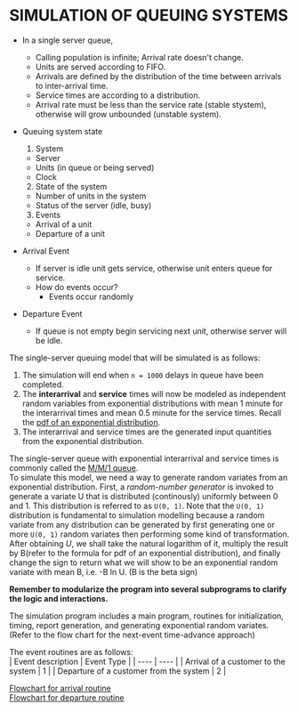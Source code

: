# SIMULATION OF QUEUING SYSTEMS

* In a single server queue,   
  - Calling population is infinite; Arrival rate doesn't change.  
  - Units are served according to FIFO.  
  - Arrivals are defined by the distribution of the time between arrivals to inter-arrival time.  
  - Service times are according to a distribution.  
  - Arrival rate must be less than the service rate (stable stystem), otherwise will grow unbounded (unstable system).  

* Queuing system state  
  1. System  
    - Server
    - Units (in queue or being served)
    - Clock
  2. State of the system
    - Number of units in the system
    - Status of the server (idle, busy)
  3. Events
    - Arrival of a unit
    - Departure of a unit  

* Arrival Event
  - If server is idle unit gets service, otherwise unit enters queue for service.
  - How do events occur?
    * Events occur randomly  

* Departure Event
  - If queue is not empty begin servicing next unit, otherwise server will be idle.  

The single-server queuing model that will be simulated is as follows:  
1. The simulation will end when `n = 1000` delays in queue have been completed.
2. The **interarrival** and **service** times will now be modeled as independent random variables from exponential distributions with mean 1 minute for the interarrival times and mean 0.5 minute for the service times. Recall the [pdf of an exponential distribution](https://en.wikipedia.org/wiki/Exponential_distribution).  
3. The interarrival and service times are the generated input quantities from the exponential distribution.  

The single-server queue with exponential interarrival and service times is commonly called the [M/M/1 queue](https://en.wikipedia.org/wiki/M/M/1_queue).  
To simulate this model, we need a way to generate random variates from an exponential distribution. First, a *random-number generator* is invoked to generate a variate U that is distributed (continously) uniformly between 0 and 1. This distribution is referred to as `U(0, 1)`. Note that the `U(0, 1)` distribution is fundamental to simulation modelling because a random variate from any distribution can be generated by first generating one or more `U(0, 1)` random variates then performing some kind of transformation.  
After obtaining *U*, we shall take the natural logarithm of it, multiply the result by B(refer to the formula for pdf of an exponential distribution), and finally change the sign to return what we will show to be an exponential random variate with mean B, i.e. -B ln U. (B is the beta sign)  

**Remember to modularize the program into several subprograms to clarify the logic and interactions.**  

The simulation program includes a main program, routines for initialization, timing, report generation, and generating exponential random variates. (Refer to the flow chart for the next-event time-advance approach)  

The event routines are as follows:  
| Event description | Event Type |
| ---- | ---- |
| Arrival of a customer to the system | 1 |
| Departure of a customer from the system | 2 | 

[Flowchart for arrival routine](arrival_routine.jpg)  
[Flowchart for departure routine](departure_routine.jpg)
